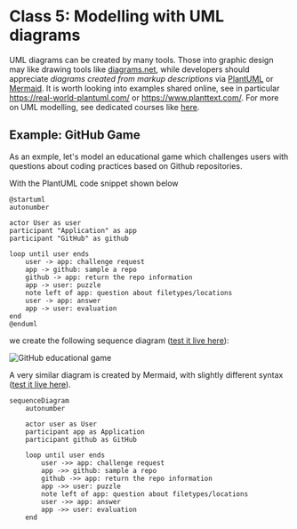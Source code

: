 # Class 5: Modelling with UML diagrams

UML diagrams can be created by many tools. Those into graphic design may like drawing tools like [diagrams.net](https://www.diagrams.net/), 
while developers should appreciate *diagrams created from markup descriptions* via [PlantUML](https://plantuml.com/) or [Mermaid](https://mermaid.js.org/).
It is worth looking into examples shared online, see in particular https://real-world-plantuml.com/ or https://www.planttext.com/.
For more on UML modelling, see dedicated courses like [here](https://nus-cs2103-ay1718s2.github.io/website/book/uml/).

## Example: GitHub Game

As an exmple, let's model an educational game which challenges users with questions about coding practices based on Github repositories.

With the PlantUML code snippet shown below

```
@startuml
autonumber

actor User as user
participant "Application" as app
participant "GitHub" as github

loop until user ends
    user -> app: challenge request
    app -> github: sample a repo
    github -> app: return the repo information
    app -> user: puzzle
    note left of app: question about filetypes/locations
    user -> app: answer
    app -> user: evaluation
end 
@enduml
```
we create the following sequence diagram ([test it live here](http://www.plantuml.com/)):

![GitHub educational game](http://www.plantuml.com/plantuml/proxy?cache=no&src=https://raw.githubusercontent.com/maciejskorski/software_engineering/main/docs/figures/diagrams/game_github.iuml)

A very similar diagram is created by Mermaid, with slightly different syntax  ([test it live here](https://mermaid.live/)).
```
sequenceDiagram
    autonumber

    actor user as User
    participant app as Application
    participant github as GitHub

    loop until user ends
        user ->> app: challenge request
        app ->> github: sample a repo
        github ->> app: return the repo information
        app ->> user: puzzle
        note left of app: question about filetypes/locations
        user ->> app: answer
        app ->> user: evaluation
    end
```

